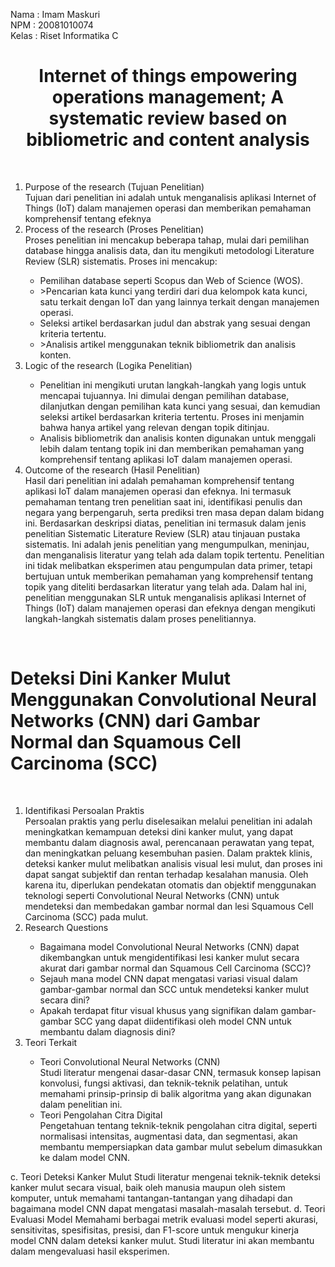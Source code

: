 Nama	: Imam Maskuri <br>
NPM	  : 20081010074 <br>
Kelas	: Riset Informatika C <br>

<h1 style="text-align:center;">Internet of things empowering operations management; A systematic review based on bibliometric and content analysis</h1><br>

<ol>
  <li>Purpose of the research (Tujuan Penelitian)</li>
    Tujuan dari penelitian ini adalah untuk menganalisis aplikasi Internet of Things (IoT) dalam manajemen operasi dan memberikan pemahaman komprehensif tentang efeknya <br>
  <li>Process of the research (Proses Penelitian)</li>
    Proses penelitian ini mencakup beberapa tahap, mulai dari pemilihan database hingga analisis data, dan itu mengikuti metodologi Literature Review (SLR) sistematis. Proses ini mencakup:
    <ul>
      <li>Pemilihan database seperti Scopus dan Web of Science (WOS).</li>
      <li>>Pencarian kata kunci yang terdiri dari dua kelompok kata kunci, satu terkait dengan IoT dan yang lainnya terkait dengan manajemen operasi.</li>
      <li>Seleksi artikel berdasarkan judul dan abstrak yang sesuai dengan kriteria tertentu.
      <li>>Analisis artikel menggunakan teknik bibliometrik dan analisis konten.
    </ul>
  <li>Logic of the research (Logika Penelitian)</li>
    <ul>
      <li>Penelitian ini mengikuti urutan langkah-langkah yang logis untuk mencapai tujuannya. Ini dimulai dengan pemilihan database, dilanjutkan dengan pemilihan kata kunci yang sesuai, dan kemudian seleksi artikel berdasarkan kriteria tertentu. Proses ini menjamin bahwa hanya artikel yang relevan dengan topik ditinjau.
      <li>Analisis bibliometrik dan analisis konten digunakan untuk menggali lebih dalam tentang topik ini dan memberikan pemahaman yang komprehensif tentang aplikasi IoT dalam manajemen operasi.
    </ul>
  <li>Outcome of the research (Hasil Penelitian)</li>
    Hasil dari penelitian ini adalah pemahaman komprehensif tentang aplikasi IoT dalam manajemen operasi dan efeknya. Ini termasuk pemahaman tentang tren penelitian saat ini, identifikasi penulis dan negara yang berpengaruh, serta prediksi tren masa depan dalam bidang ini.
    Berdasarkan deskripsi diatas, penelitian ini termasuk dalam jenis penelitian Sistematic Literature Review (SLR) atau tinjauan pustaka sistematis. Ini adalah jenis penelitian yang mengumpulkan, meninjau, dan menganalisis literatur yang telah ada dalam topik tertentu. Penelitian ini tidak melibatkan eksperimen atau pengumpulan data primer, tetapi bertujuan untuk memberikan pemahaman yang komprehensif tentang topik yang diteliti berdasarkan literatur yang telah ada. Dalam hal ini, penelitian menggunakan SLR untuk menganalisis aplikasi Internet of Things (IoT) dalam manajemen operasi dan efeknya dengan mengikuti langkah-langkah sistematis dalam proses penelitiannya.
</ol>
<br>
<h1>Deteksi Dini Kanker Mulut Menggunakan Convolutional Neural Networks (CNN) dari Gambar Normal dan Squamous Cell Carcinoma (SCC)</h1><br>

<ol>
  <li>Identifikasi Persoalan Praktis</li>
    Persoalan praktis yang perlu diselesaikan melalui penelitian ini adalah meningkatkan kemampuan deteksi dini kanker mulut, yang dapat membantu dalam diagnosis awal, perencanaan perawatan yang tepat, dan meningkatkan peluang kesembuhan pasien. Dalam praktek klinis, deteksi kanker mulut melibatkan analisis visual lesi mulut, dan proses ini dapat sangat subjektif dan rentan terhadap kesalahan manusia. Oleh karena itu, diperlukan pendekatan otomatis dan objektif menggunakan teknologi seperti Convolutional Neural Networks (CNN) untuk mendeteksi dan membedakan gambar normal dan lesi Squamous Cell Carcinoma (SCC) pada mulut.
  <li>Research Questions</li>
  <ul>
    <li>Bagaimana model Convolutional Neural Networks (CNN) dapat dikembangkan untuk mengidentifikasi lesi kanker mulut secara akurat dari gambar normal dan Squamous Cell Carcinoma (SCC)?
    <li>Sejauh mana model CNN dapat mengatasi variasi visual dalam gambar-gambar normal dan SCC untuk mendeteksi kanker mulut secara dini?
    <li>Apakah terdapat fitur visual khusus yang signifikan dalam gambar-gambar SCC yang dapat diidentifikasi oleh model CNN untuk membantu dalam diagnosis dini?
  </ul>
  <li>Teori Terkait</li>
  <ul>
    <li>Teori Convolutional Neural Networks (CNN) </li>
      Studi literatur mengenai dasar-dasar CNN, termasuk konsep lapisan konvolusi, fungsi aktivasi, dan teknik-teknik pelatihan, untuk memahami prinsip-prinsip di balik algoritma yang akan digunakan dalam penelitian ini.
    <li>Teori Pengolahan Citra Digital </li>
      Pengetahuan tentang teknik-teknik pengolahan citra digital, seperti normalisasi intensitas, augmentasi data, dan segmentasi, akan membantu mempersiapkan data gambar mulut sebelum dimasukkan ke dalam model CNN.
  </ul>
</ol>

c.	Teori Deteksi Kanker Mulut
Studi literatur mengenai teknik-teknik deteksi kanker mulut secara visual, baik oleh manusia maupun oleh sistem komputer, untuk memahami tantangan-tantangan yang dihadapi dan bagaimana model CNN dapat mengatasi masalah-masalah tersebut.
d.	Teori Evaluasi Model
Memahami berbagai metrik evaluasi model seperti akurasi, sensitivitas, spesifisitas, presisi, dan F1-score untuk mengukur kinerja model CNN dalam deteksi kanker mulut. Studi literatur ini akan membantu dalam mengevaluasi hasil eksperimen.
